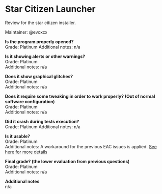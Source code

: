 # Star Citizen Launcher
Review for the star citizen installer.

Maintainer: @evoxcx

**Is the program properly opened?**  
Grade: Platinum
Additional notes: n/a

**Is it showing alerts or other warnings?**  
Grade: Platinum  
Additional notes: n/a

**Does it show graphical glitches?**  
Grade: Platinum  
Additional notes: n/a

**Does it require some tweaking in order to work properly? (Out of normal software configuration)**  
Grade: Platinum  
Additional notes: n/a

**Did it crash during tests execution?**  
Grade: Platinum
Additional notes: n/a

**Is it usable?**  
Grade: Platinum  
Additional notes: A workaround for the previous EAC issues is applied. [See here for more details](https://github.com/starcitizen-lug/knowledge-base/wiki/Tips-and-Tricks#automatic-configuration)

**Final grade? (the lower evaluation from previous questions)**  
Grade: Platinum  
Additional notes: n/a

**Additional notes**  
n/a
